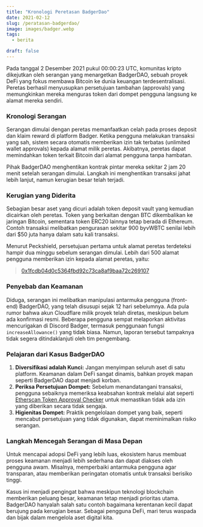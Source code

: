 ```yaml
---
title: "Kronologi Peretasan BadgerDao"
date: 2021-02-12
slug: /peratasan-badgerdao/
image: images/badger.webp
tags:
  - berita

draft: false
---
```


Pada tanggal 2 Desember 2021 pukul 00:00:23 UTC, komunitas kripto dikejutkan oleh serangan yang menargetkan BadgerDAO, sebuah proyek DeFi yang fokus membawa Bitcoin ke dunia keuangan terdesentralisasi. Peretas berhasil menyusupkan persetujuan tambahan (approvals) yang memungkinkan mereka menguras token dari dompet pengguna langsung ke alamat mereka sendiri.

### Kronologi Serangan

Serangan dimulai dengan peretas memanfaatkan celah pada proses deposit dan klaim reward di platform Badger. Ketika pengguna melakukan transaksi yang sah, sistem secara otomatis memberikan izin tak terbatas (unlimited wallet approvals) kepada alamat milik peretas. Akibatnya, peretas dapat memindahkan token terkait Bitcoin dari alamat pengguna tanpa hambatan.

Pihak BadgerDAO menghentikan kontrak pintar mereka sekitar 2 jam 20 menit setelah serangan dimulai. Langkah ini menghentikan transaksi jahat lebih lanjut, namun kerugian besar telah terjadi.

### Kerugian yang Diderita

Sebagian besar aset yang dicuri adalah token deposit vault yang kemudian dicairkan oleh peretas. Token yang berkaitan dengan BTC dikembalikan ke jaringan Bitcoin, sementara token ERC20 lainnya tetap berada di Ethereum. Contoh transaksi melibatkan pengurasan sekitar 900 byvWBTC senilai lebih dari $50 juta hanya dalam satu kali transaksi.

Menurut Peckshield, persetujuan pertama untuk alamat peretas terdeteksi hampir dua minggu sebelum serangan dimulai. Lebih dari 500 alamat pengguna memberikan izin kepada alamat peretas, yaitu:

> [0x1fcdb04d0c5364fbd92c73ca8af9baa72c269107](https://etherscan.io/address/0x1fcdb04d0c5364fbd92c73ca8af9baa72c269107)

### Penyebab dan Keamanan

Diduga, serangan ini melibatkan manipulasi antarmuka pengguna (front-end) BadgerDAO, yang telah disusupi sejak 12 hari sebelumnya. Ada pula rumor bahwa akun Cloudflare milik proyek telah diretas, meskipun belum ada konfirmasi resmi. Beberapa pengguna sempat melaporkan aktivitas mencurigakan di Discord Badger, termasuk penggunaan fungsi `increaseAllowance()` yang tidak biasa. Namun, laporan tersebut tampaknya tidak segera ditindaklanjuti oleh tim pengembang.

### Pelajaran dari Kasus BadgerDAO

1. **Diversifikasi adalah Kunci:** Jangan menyimpan seluruh aset di satu platform. Keamanan dalam DeFi sangat dinamis, bahkan proyek mapan seperti BadgerDAO dapat menjadi korban.
2. **Periksa Persetujuan Dompet:** Sebelum menandatangani transaksi, pengguna sebaiknya memeriksa keabsahan kontrak melalui alat seperti [Etherscan Token Approval Checker](https://etherscan.io/tokenapprovalchecker) untuk memastikan tidak ada izin yang diberikan secara tidak sengaja.
3. **Higienitas Dompet:** Praktik pengelolaan dompet yang baik, seperti mencabut persetujuan yang tidak digunakan, dapat meminimalkan risiko serangan.

### Langkah Mencegah Serangan di Masa Depan

Untuk mencapai adopsi DeFi yang lebih luas, ekosistem harus membuat proses keamanan menjadi lebih sederhana dan dapat diakses oleh pengguna awam. Misalnya, memperbaiki antarmuka pengguna agar transparan, atau memberikan peringatan otomatis untuk transaksi berisiko tinggi.

Kasus ini menjadi pengingat bahwa meskipun teknologi blockchain memberikan peluang besar, keamanan tetap menjadi prioritas utama. BadgerDAO hanyalah salah satu contoh bagaimana kerentanan kecil dapat berujung pada kerugian besar. Sebagai pengguna DeFi, mari terus waspada dan bijak dalam mengelola aset digital kita.
